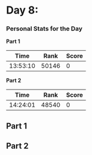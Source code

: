 ﻿# Day 8: 


### Personal Stats for the Day
**Part 1**

 Time                  | Rank | Score 
-----------------------|------|-------
  13:53:10             | 50146 | 0     

**Part 2**

 Time                  | Rank | Score 
-----------------------|------|-------
  14:24:01             | 48540 | 0     


## Part 1


## Part 2

